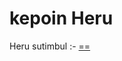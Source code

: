 # kepoin Heru

Heru sutimbul :-
<a href="https://heroku.com/deploy"> <!--
  <img src="https://www.herokucdn.com/deploy/button.svg" alt="Deploy">--> ==
</a>
